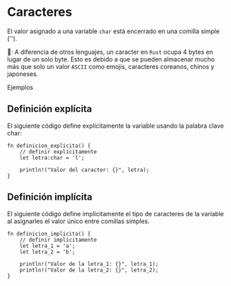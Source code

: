# Caracteres

El valor asignado a una variable `char` está encerrado en una comilla simple ('').

📝: A diferencia de otros lenguajes, un caracter en `Rust` ocupa 4 bytes en lugar de un solo byte.
Esto es debido a que se pueden almacenar mucho más que solo un valor `ASCII` como emojis, caracteres
coreanos, chinos y japoneses.


Ejemplos

## Definición explícita

El siguiente código define explícitamente la variable usando la palabra clave char:

```rust, editable
fn definicion_explicita() {
    // definir explícitamente 
    let letra:char = 'l';

    println!("Valor del caracter: {}", letra); 
}
```

## Definición implícita

El siguiente código define implícitamente el tipo de caracteres de la variable al asignarles 
el valor único entre comillas simples.

```rust, editable
fn definicion_implicita() { 
    // definir implícitamente
    let letra_1 = 'a';
    let letra_2 = 'b';

    println!("Valor de la letra_1: {}", letra_1);
    println!("Valor de la letra_2: {}", letra_2);
}
```